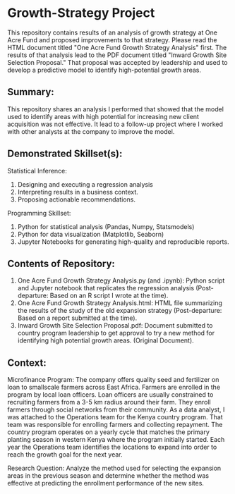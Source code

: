 # Growth-Strategy Project

This repository contains results of an analysis of growth strategy at One Acre Fund and proposed improvements to that strategy. Please read the HTML document titled "One Acre Fund Growth Strategy Analysis" first. The results of that analysis lead to the PDF document titled "Inward Growth Site Selection Proposal." That proposal was accepted by leadership and used to develop a predictive model to identify high-potential growth areas. 

## Summary: 
This repository shares an analysis I performed that showed that the model used to identify areas with high potential for increasing new client acquisition was not effective.  It lead to a follow-up project where I worked with other analysts at the company to improve the model.

## Demonstrated Skillset(s):
Statistical Inference:
1. Designing and executing a regression analysis
2. Interpreting results in a business context.
3. Proposing actionable recommendations.

Programming Skillset:
1. Python for statistical analysis (Pandas, Numpy, Statsmodels)
2. Python for data visualization (Matplotlib, Seaborn)
3. Jupyter Notebooks for generating high-quality and reproducible reports.

## Contents of Repository:
1. One Acre Fund Growth Strategy Analysis.py (and .ipynb): Python script and Jupyter notebook that replicates the regression analysis (Post-departure: Based on an R script I wrote at the time). 
2. One Acre Fund Growth Strategy Analysis.html: HTML file summarizing the results of the study of the old expansion strategy (Post-departure: Based on a report submitted at the time).
3. Inward Growth Site Selection Proposal.pdf:  Document submitted to country program leadership to get approval to try a new method for identifying high potential growth areas. (Original Document).

## Context:
Microfinance Program: The company offers quality seed and fertilizer on loan to smallscale farmers across East Africa. Farmers are enrolled in the program by local loan officers.  Loan officers are usually constrained to recruiting farmers from a 3-5 km radius around their farm. They enroll farmers through social networks from their community.  As a data analyst, I was attached to the Operations team for the Kenya country program. That team was responsible for enrolling farmers and collecting repayment. The country program operates on a yearly cycle that matches the primary planting season in western Kenya where the program initially started.  Each year the Operations team identifies the locations to expand into order to reach the growth goal for the next year.

Research Question: Analyze the method used for selecting the expansion areas in the previous season and determine whether the method was effective at predicting the enrollment performance of the new sites.  
